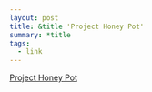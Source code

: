 ```yaml
---
layout: post
title: &title 'Project Honey Pot'
summary: *title
tags:
  - link
---
```

[Project Honey Pot](https://www.projecthoneypot.org/)